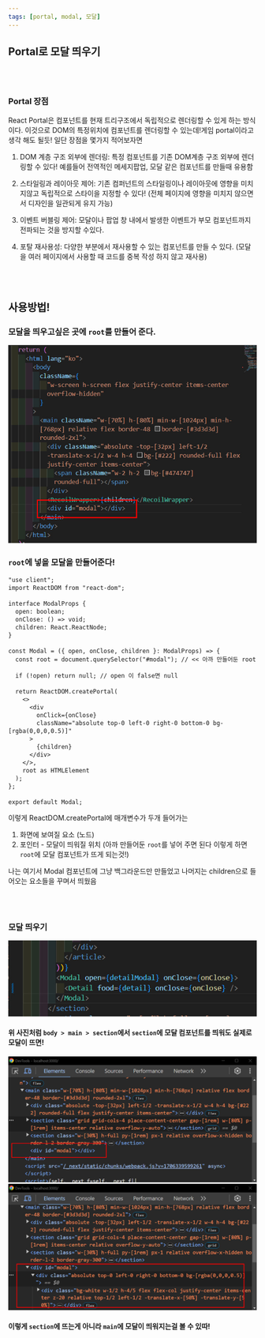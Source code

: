 ```yaml
---
tags: [portal, modal, 모달]
---
```


## Portal로 모달 띄우기

<br /><br />

### Portal 장점

React Portal은 컴포넌트를 현재 트리구조에서 독립적으로 렌더링할 수 있게 하는 방식이다. 이것으로 DOM의 특정위치에 컴포넌트를 렌더링할 수 있는데!게임 portal이라고 생각 해도 될듯! 일단 장점을 몇가지 적어보자면

1. DOM 계층 구조 외부에 렌더링: 특정 컴포넌트를 기존 DOM계층 구조 외부에 렌더링할 수 있다! 예를들어 전역적인 메세지팝업, 모달 같은 컴포넌트를 만들때 유용함

2. 스타일링과 레이아웃 제어: 기존 컴퍼넌트의 스타일링이나 레이아웃에 영향을 미치지않고 독립적으로 스타이을 지정할 수 있다! (전체 페이지에 영향을 미치지 않으면서 디자인을 일관되게 유지 가능)

3. 이벤트 버블링 제어: 모달이나 팝업 창 내에서 발생한 이벤트가 부모 컴포넌트까지 전파되는 것을 방지할 수있다.

4. 포탈 재사용성: 다양한 부분에서 재사용할 수 있는 컴포넌트를 만들 수 있다. (모달을 여러 페이지에서 사용할 때 코드를 중복 작성 하지 않고 재사용)

<br /><br />

## 사용방법!

### 모달을 띄우고싶은 곳에 `root`를 만들어 준다.

![Alt text](./img/portal1.jpg)

### `root`에 넣을 모달을 만들어준다!

```tsx title='modal.tsx'
"use client";
import ReactDOM from "react-dom";

interface ModalProps {
  open: boolean;
  onClose: () => void;
  children: React.ReactNode;
}

const Modal = ({ open, onClose, children }: ModalProps) => {
  const root = document.querySelector("#modal"); // << 아까 만들어둔 root

  if (!open) return null; // open 이 false면 null

  return ReactDOM.createPortal(
    <>
      <div
        onClick={onClose}
        className="absolute top-0 left-0 right-0 bottom-0 bg-[rgba(0,0,0,0.5)]"
      >
        {children}
      </div>
    </>,
    root as HTMLElement
  );
};

export default Modal;
```

이렇게 ReactDOM.createPortal에 매개변수가 두개 들어가는

1. 화면에 보여질 요소 (노드)
2. 포인터 - 모달이 띄워질 위치 (아까 만들어둔 `root`를 넣어 주면 된다 이렇게 하면 `root`에 모달 컴포넌트가 뜨게 되는것!)

나는 여기서 Modal 컴포넌트에 그냥 백그라운드만 만들었고 나머지는 children으로 들어오는 요소들을 꾸며서 띄웠음

<br /><br />

### 모달 띄우기

![Alt text](./img/portal2.jpg)

#### 위 사진처럼 `body > main > section`에서 `section`에 모달 컴포넌트를 띄워도 실제로 모달이 뜨면!

![Alt text](./img/portal3.jpg)
![Alt text](./img/portal4.jpg)

#### 이렇게 `section`에 뜨는게 아니라 `main`에 모달이 띄워지는걸 볼 수 있따!
